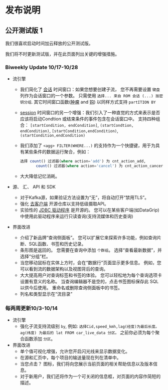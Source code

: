 # 发布说明

## 公开测试版 1

我们很喜欢启动时间加云释放的公开测试版。

我们将不时更新测试版，并在此页面列出关键的增强措施。

### Biweekly Update 10/17-10/28

* 流引擎
  * 我们简化了 [会话](functions#session) 时间窗口：如果您想要创建子流， 您不再需要设置 `键盘` 列作为会话窗口的一个参数。 只需使用 `选择... 来自 ROM 会话 (...) 按密钥分组`. 其它时间窗口函数([肿瘤](functions#tumble) and [钩](functions#hop)) 以同样方式支持 `partITION BY`

  * [session](functions#session) 时间窗口的另一个增强：我们引入了一种直觉的方式来表示是否应该将启动Condtion 或结束条件的事件包含在会话窗口中。 支持四种组合： `[startCondition, endCondition]`, `(startCondtion, endCondition)`, `[startCondition,endCondition)`,`(startCondition,endCondition)`

  * 我们添加了 `<agg> FILTER(WHERE...)` 的支持作为一个快捷键，用于为具有某些条件的数据运行聚合，例如：
    ```sql
    选择 count() 过滤器(where action='add') 为 cnt_action_add,
           count() 过滤器(where action='cancel') 为 cnt_action_cancer 

    ```

  * 大大降低记忆消耗。

* 源、 汇、 API 和 SDK
  * 对于Kafka源，如果验证方法设置为“无”，将自动打开“禁用TLS”。
  * 强化 [去客户端](https://github.com/timeplus-io/go-client) 开源仓库以支持低级摄取API。
  * 实验性的 [JDBC 驱动程序](https://github.com/timeplus-io/java-demo/tree/main/src/main/java/com/timeplus/jdbc) 是开源的。 您可以在某些客户端(如DataGrip)中使用此驱动程序来运行只读查询(支持流媒体和历史查询)

* 界面改进
  * 介绍了新品牌“查询侧面板”。 您可以扩展它来探索许多功能，例如查询片断、SQL函数、书签和历史记录。
  * 条形图是返回的。 您需要在查询中添加 `个群组`。 选择“查看最新数据”，并选择“分组”栏。
  * 当您移动鼠标在实体上方时，会在“数据行”页面显示更多信息。 例如，您可以看到流的数据架构以及视图背后的查询。
  * 大大提高用户对查询标签和书签的体验。 您可以轻松地为每个查询选项卡设置有意义的名称。 当查询编辑器不是空的，点击书签图标保存此 SQL 以供今后使用。 重命名或删除查询侧面板中的书签。
  * 列名和类型显示在“流目录”

### 每两周更新10/3-10/14

* 流引擎
  * 强化子流支持流级别 `by`, 例如: `选择Cid,speed_kmh,lag(经度)为最后长度。 ag(纬度) 为最后的 lat FROM car_live_data 分区。` 之前你必须为每个聚合函数添加 `分区`。
* 界面改进
  * 单个值可视化增强，允许您开启闪光线来显示数据变化。
  * 在源和汇页中，每个项目的输送量现在列在清单中。
  * 当您点击？ 图标，我们将向您展示当前页面的相关帮助信息以及版本信息。
  * 对于新用户，我们还将作为一个可关闭的信息框，对页面的内容作简短的描述。

